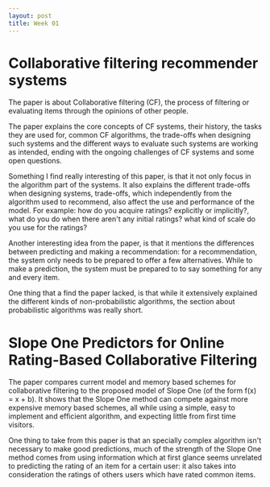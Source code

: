 ```yaml
---
layout: post
title: Week 01
---
```


# Collaborative filtering recommender systems


The paper is about  Collaborative filtering (CF), the process of
filtering or evaluating items through the opinions of other people.  

The paper explains the core concepts of CF systems, their history, the tasks they are used for, common CF algorithms, the trade-offs when designing such systems and the different ways to evaluate such systems are working as intended, ending with the ongoing challenges of CF systems and some open questions.

Something I find really interesting of this paper, is that it not only focus in the algorithm part of the systems. It also explains the different trade-offs when designing systems, trade-offs, which independently from the algorithm used to recommend, also affect the use and performance of the model. For example: how do you acquire ratings? explicitly or implicitly?, what do you do when there aren't any initial ratings? what kind of scale do you use for the ratings?

Another interesting idea from the paper, is that it mentions the differences between predicting and making a recommendation: for a recommendation, the system only needs to be prepared to offer a few alternatives. While to make a prediction, the system must be prepared to to say something for any and every item.

One thing that a find the paper lacked, is that while it extensively explained the different kinds of non-probabilistic algorithms, the section about probabilistic algorithms was really short.  


# Slope One Predictors for Online Rating-Based Collaborative Filtering

The paper compares current model and memory based schemes for collaborative filtering to the proposed model of Slope One (of the form f(x) = x + b). It shows that the Slope One method can compete against more expensive memory based schemes, all while using a simple, easy to implement and efficient algorithm, and expecting little from first time visitors.

One thing to take from this paper is that an specially complex algorithm isn't necessary to make good predictions, much of the strength of the Slope One method comes from using information which at first glance seems unrelated to predicting the rating of an item for a certain user: it also takes into consideration the ratings of others users which have rated common items.

